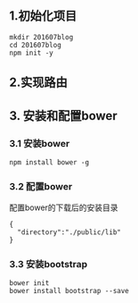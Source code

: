## 1.初始化项目
```
mkdir 201607blog 
cd 201607blog
npm init -y
```

## 2.实现路由


## 3. 安装和配置bower
### 3.1 安装bower
```
npm install bower -g
```
### 3.2 配置bower
配置bower的下载后的安装目录
```
{
  "directory":"./public/lib"
}
```

### 3.3 安装bootstrap
```
bower init
bower install bootstrap --save
```

